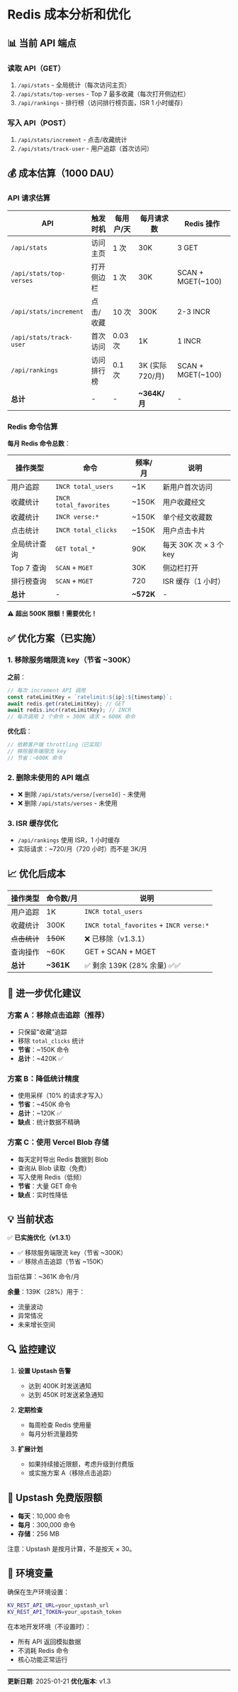 # Redis 成本分析和优化

## 📊 当前 API 端点

### 读取 API（GET）

1. `/api/stats` - 全局统计（每次访问主页）
2. `/api/stats/top-verses` - Top 7 最多收藏（每次打开侧边栏）
3. `/api/rankings` - 排行榜（访问排行榜页面，ISR 1 小时缓存）

### 写入 API（POST）

1. `/api/stats/increment` - 点击/收藏统计
2. `/api/stats/track-user` - 用户追踪（首次访问）

## 💰 成本估算（1000 DAU）

### API 请求估算

| API                     | 触发时机   | 每用户/天 | 每月请求数       | Redis 操作        |
| ----------------------- | ---------- | --------- | ---------------- | ----------------- |
| `/api/stats`            | 访问主页   | 1 次      | 30K              | 3 GET             |
| `/api/stats/top-verses` | 打开侧边栏 | 1 次      | 30K              | SCAN + MGET(~100) |
| `/api/stats/increment`  | 点击/收藏  | 10 次     | 300K             | 2-3 INCR          |
| `/api/stats/track-user` | 首次访问   | 0.03 次   | 1K               | 1 INCR            |
| `/api/rankings`         | 访问排行榜 | 0.1 次    | 3K (实际 720/月) | SCAN + MGET(~100) |
| **总计**                | -          | -         | **~364K/月**     | -                 |

### Redis 命令估算

**每月 Redis 命令总数**：

| 操作类型     | 命令                   | 频率/月   | 说明                   |
| ------------ | ---------------------- | --------- | ---------------------- |
| 用户追踪     | `INCR total_users`     | ~1K       | 新用户首次访问         |
| 收藏统计     | `INCR total_favorites` | ~150K     | 用户收藏经文           |
| 收藏统计     | `INCR verse:*`         | ~150K     | 单个经文收藏数         |
| 点击统计     | `INCR total_clicks`    | ~150K     | 用户点击卡片           |
| 全局统计查询 | `GET total_*`          | 90K       | 每天 30K 次 × 3 个 key |
| Top 7 查询   | `SCAN` + `MGET`        | 30K       | 侧边栏打开             |
| 排行榜查询   | `SCAN` + `MGET`        | 720       | ISR 缓存（1 小时）     |
| **总计**     | -                      | **~572K** | -                      |

⚠️ **超出 500K 限额！需要优化！**

## ✅ 优化方案（已实施）

### 1. 移除服务端限流 key（节省 ~300K）

**之前**：

```typescript
// 每次 increment API 调用
const rateLimitKey = `ratelimit:${ip}:${timestamp}`;
await redis.get(rateLimitKey); // GET
await redis.incr(rateLimitKey); // INCR
// 每次调用 2 个命令 × 300K 请求 = 600K 命令
```

**优化后**：

```typescript
// 依赖客户端 throttling（已实现）
// 移除服务端限流 key
// 节省：~600K 命令
```

### 2. 删除未使用的 API 端点

-   ❌ 删除 `/api/stats/verse/[verseId]` - 未使用
-   ❌ 删除 `/api/stats/verses` - 未使用

### 3. ISR 缓存优化

-   `/api/rankings` 使用 ISR，1 小时缓存
-   实际请求：~720/月（720 小时）而不是 3K/月

## 📈 优化后成本

| 操作类型     | 命令数/月 | 说明                                    |
| ------------ | --------- | --------------------------------------- |
| 用户追踪     | 1K        | `INCR total_users`                      |
| 收藏统计     | 300K      | `INCR total_favorites` + `INCR verse:*` |
| ~~点击统计~~ | ~~150K~~  | ❌ 已移除（v1.3.1）                     |
| 查询操作     | ~60K      | GET + SCAN + MGET                       |
| **总计**     | **~361K** | ✅ 剩余 139K (28% 余量) ✅✅            |

## 🎯 进一步优化建议

### 方案 A：移除点击追踪（推荐）

-   只保留"收藏"追踪
-   移除 `total_clicks` 统计
-   **节省**：~150K 命令
-   **总计**：~420K ✅

### 方案 B：降低统计精度

-   使用采样（10% 的请求才写入）
-   **节省**：~450K 命令
-   **总计**：~120K ✅
-   **缺点**：统计数据不精确

### 方案 C：使用 Vercel Blob 存储

-   每天定时导出 Redis 数据到 Blob
-   查询从 Blob 读取（免费）
-   写入使用 Redis（低频）
-   **节省**：大量 GET 命令
-   **缺点**：实时性降低

## 💡 当前状态

✅ **已实施优化（v1.3.1）**

- ✅ 移除服务端限流 key（节省 ~300K）
- ✅ 移除点击追踪（节省 ~150K）

当前估算：~361K 命令/月

**余量**：139K（28%）用于：

-   流量波动
-   异常情况
-   未来增长空间

## 🔍 监控建议

1. **设置 Upstash 告警**

    - 达到 400K 时发送通知
    - 达到 450K 时发送紧急通知

2. **定期检查**

    - 每周检查 Redis 使用量
    - 每月分析流量趋势

3. **扩展计划**
    - 如果持续接近限额，考虑升级到付费版
    - 或实施方案 A（移除点击追踪）

## 🚀 Upstash 免费版限额

-   **每天**：10,000 命令
-   **每月**：300,000 命令
-   **存储**：256 MB

注意：Upstash 是按月计算，不是按天 × 30。

## 📝 环境变量

确保在生产环境设置：

```bash
KV_REST_API_URL=your_upstash_url
KV_REST_API_TOKEN=your_upstash_token
```

在本地开发环境（不设置时）：

-   所有 API 返回模拟数据
-   不消耗 Redis 命令
-   核心功能正常运行

---

**更新日期**: 2025-01-21
**优化版本**: v1.3
